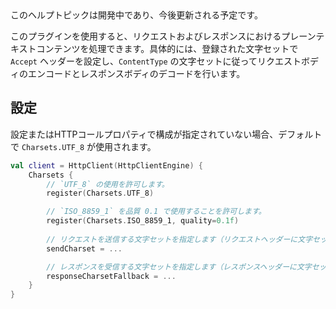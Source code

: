 [//]: # (title: テキストと文字セット)

<tip>
    このヘルプトピックは開発中であり、今後更新される予定です。
</tip>
<primary-label ref="client-plugin"/>

このプラグインを使用すると、リクエストおよびレスポンスにおけるプレーンテキストコンテンツを処理できます。具体的には、登録された文字セットで `Accept` ヘッダーを設定し、`ContentType` の文字セットに従ってリクエストボディのエンコードとレスポンスボディのデコードを行います。

## 設定

設定またはHTTPコールプロパティで構成が指定されていない場合、デフォルトで `Charsets.UTF_8` が使用されます。

```kotlin
val client = HttpClient(HttpClientEngine) {
    Charsets {
        // `UTF_8` の使用を許可します。
        register(Charsets.UTF_8)

        // `ISO_8859_1` を品質 0.1 で使用することを許可します。
        register(Charsets.ISO_8859_1, quality=0.1f)
        
        // リクエストを送信する文字セットを指定します（リクエストヘッダーに文字セットがない場合）。
        sendCharset = ...

        // レスポンスを受信する文字セットを指定します（レスポンスヘッダーに文字セットがない場合）。
        responseCharsetFallback = ...
    }
}
```